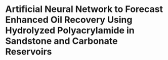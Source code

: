 # Artificial Neural Network to Forecast Enhanced Oil Recovery Using Hydrolyzed Polyacrylamide in Sandstone and Carbonate Reservoirs
